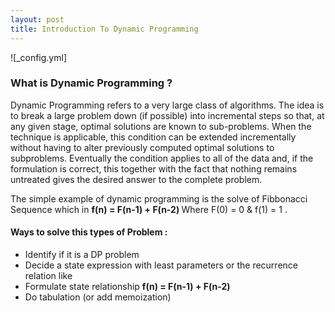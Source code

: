 ```yaml
---
layout: post
title: Introduction To Dynamic Programming
---
```


![_config.yml]
### What is Dynamic Programming ?

Dynamic Programming refers to a very large class of algorithms. The idea is to break a large problem down (if possible) into incremental steps so that, at any given stage, optimal solutions are known to sub-problems. When the technique is applicable, this condition can be extended incrementally without having to alter previously computed optimal solutions to subproblems. Eventually the condition applies to all of the data and, if the formulation is correct, this together with the fact that nothing remains untreated gives the desired answer to the complete problem.

The simple example of dynamic programming is the solve of Fibbonacci Sequence which in <b>f(n) = F(n-1) + F(n-2) </b> Where F(0) = 0 & f(1) = 1 .

#### Ways to solve this types of Problem :
- Identify if it is a DP problem
- Decide a state expression with least parameters or the recurrence relation like 
- Formulate state relationship <b>f(n) = F(n-1) + F(n-2) </b>
- Do tabulation (or add memoization)
